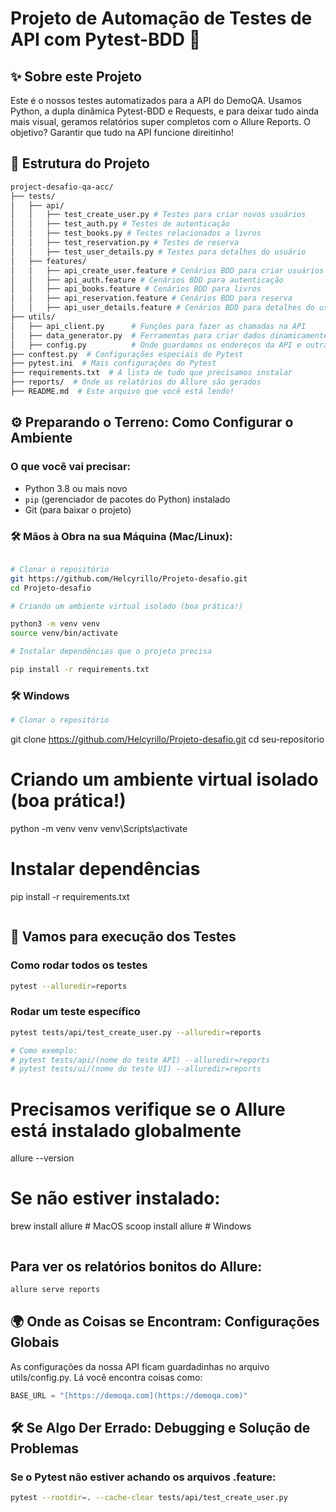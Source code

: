 # Projeto de Automação de Testes de API com Pytest-BDD 🚀

## ✨ Sobre este Projeto
Este é o nossos testes automatizados para a API do DemoQA. Usamos Python, a dupla dinâmica Pytest-BDD e Requests, e para deixar tudo ainda mais visual, geramos relatórios super completos com o Allure Reports. O objetivo? Garantir que tudo na API funcione direitinho! 

## 📂 Estrutura do Projeto
```bash
project-desafio-qa-acc/
├── tests/
│   ├── api/
│   │   ├── test_create_user.py # Testes para criar novos usuários
│   │   ├── test_auth.py # Testes de autenticação
│   │   ├── test_books.py # Testes relacionados a livros
│   │   ├── test_reservation.py # Testes de reserva
│   │   ├── test_user_details.py # Testes para detalhes do usuário
│   ├── features/
│   │   ├── api_create_user.feature # Cenários BDD para criar usuários
│   │   ├── api_auth.feature # Cenários BDD para autenticação
│   │   ├── api_books.feature # Cenários BDD para livros
│   │   ├── api_reservation.feature # Cenários BDD para reserva
│   │   ├── api_user_details.feature # Cenários BDD para detalhes do usuário
├── utils/
│   ├── api_client.py      # Funções para fazer as chamadas na API
│   ├── data_generator.py  # Ferramentas para criar dados dinamicamente
│   ├── config.py          # Onde guardamos os endereços da API e outras configurações (URLs, headers)
├── conftest.py  # Configurações especiais do Pytest
├── pytest.ini  # Mais configurações do Pytest
├── requirements.txt  # A lista de tudo que precisamos instalar
├── reports/  # Onde os relatórios do Allure são gerados
├── README.md  # Este arquivo que você está lendo!
```

## ⚙️ Preparando o Terreno: Como Configurar o Ambiente
### O que você vai precisar:

- Python 3.8 ou mais novo
- `pip` (gerenciador de pacotes do Python) instalado
- Git (para baixar o projeto)

### 🛠️ Mãos à Obra na sua Máquina (Mac/Linux):
```bash

# Clonar o repositório
git https://github.com/Helcyrillo/Projeto-desafio.git
cd Projeto-desafio

# Criando um ambiente virtual isolado (boa prática!)

python3 -m venv venv
source venv/bin/activate

# Instalar dependências que o projeto precisa

pip install -r requirements.txt
```

### 🛠️  **Windows**
```powershell
# Clonar o repositório
```
git clone https://github.com/Helcyrillo/Projeto-desafio.git
cd seu-repositorio

# Criando um ambiente virtual isolado (boa prática!)
python -m venv venv
venv\Scripts\activate

# Instalar dependências
pip install -r requirements.txt
```
```
## 🚀 Vamos para execução dos Testes
### Como rodar todos os testes
```bash
pytest --alluredir=reports
```

### Rodar um teste específico
```bash
pytest tests/api/test_create_user.py --alluredir=reports

# Como exemplo: 
# pytest tests/api/(nome do teste API) --alluredir=reports
# pytest tests/ui/(nome do teste UI) --alluredir=reports
```

# Precisamos verifique se o Allure está instalado globalmente
allure --version

# Se não estiver instalado:
brew install allure  # MacOS
scoop install allure # Windows
``` 
```
## Para ver os relatórios bonitos do Allure:

```bash
allure serve reports
```

## 🌍 Onde as Coisas se Encontram: Configurações Globais
As configurações da nossa API ficam guardadinhas no arquivo utils/config.py. 
Lá você encontra coisas como:

```python
BASE_URL = "[https://demoqa.com](https://demoqa.com)"
```

## 🛠️ Se Algo Der Errado: Debugging e Solução de Problemas
### Se o Pytest não estiver achando os arquivos .feature:
```bash
pytest --rootdir=. --cache-clear tests/api/test_create_user.py
```




